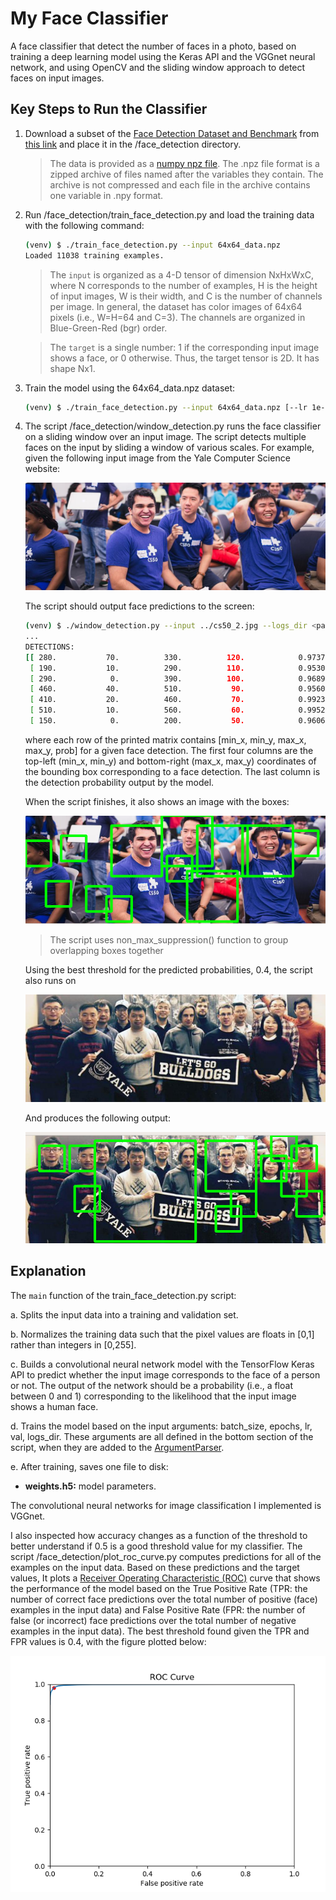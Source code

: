 # My Face Classifier
A face classifier that detect the number of faces in a photo, based on training a deep learning model using the Keras API and the VGGnet neural network, and using OpenCV and the sliding window approach to detect faces on input images.

## Key Steps to Run the Classifier
1. Download a subset of the [Face Detection Dataset and Benchmark](http://vis-www.cs.umass.edu/fddb/) 
from [this link](https://drive.google.com/open?id=1JIIalRu5WZQ01p-S6mBxzHV8ZMqAJcdH) and place it in 
the /face_detection directory.

   > The data is provided as a [numpy npz file](https://docs.scipy.org/doc/numpy-1.15.1/reference/generated/numpy.savez.html). The .npz file format is a zipped archive of files named after the variables they contain. 
   The archive is not compressed and each file in the archive contains one variable in .npy format. 
   
2. Run /face_detection/train_face_detection.py and load the training data with the following command:

   ```bash
   (venv) $ ./train_face_detection.py --input 64x64_data.npz
   Loaded 11038 training examples.
   ```
   
   > The `input` is organized as a 4-D tensor of dimension NxHxWxC, where N
   corresponds to the number of examples, H is the height of input images, W is their width, and C
   is the number of channels per image. In general, the dataset has color images of 64x64 pixels 
   (i.e., W=H=64 and C=3). The channels are organized in Blue-Green-Red (bgr) order.
   
   > The `target` is a single number: 1 if the corresponding input image shows a face, or 0 otherwise.
   Thus, the target tensor is 2D. It has shape Nx1.
   
3. Train the model using the 64x64_data.npz dataset:

    ```bash
    (venv) $ ./train_face_detection.py --input 64x64_data.npz [--lr 1e-4] [--epochs 100] [--batch_size 200]
    ```
    
4. The script /face_detection/window_detection.py runs the face classifier on a sliding window over an input image. 
The script detects multiple faces on the input by sliding a window of various scales. 
For example, given the following input image from the Yale Computer Science website:

    <img src="cs50_2.jpg" width="600" alt="example input image"/>
    
    The script should output face predictions to the screen:
    
    ```bash
    (venv) $ ./window_detection.py --input ../cs50_2.jpg --logs_dir <path-to-logs-folder>
    ...
    DETECTIONS:
    [[ 280.           70.          330.          120.            0.97373563]
     [ 190.           10.          290.          110.            0.95309627]
     [ 290.            0.          390.          100.            0.96896017]
     [ 460.           40.          510.           90.            0.95603698]
     [ 410.           20.          460.           70.            0.99236625]
     [ 510.           10.          560.           60.            0.99526775]
     [ 150.            0.          200.           50.            0.96062028]]
    ```
    where each row of the printed matrix contains [min_x, min_y, max_x, max_y, prob] for a given
    face detection. The first
    four columns are the top-left (min_x, min_y) and bottom-right (max_x, max_y) coordinates of 
    the bounding box corresponding to a face detection. The last column is the detection probability
    output by the model.

    When the script finishes, it also shows an image with the boxes:

    <img src="cs50.png" alt="example output image"/>
    
    > The script uses non_max_suppression() function to 
    group overlapping boxes together
    
    Using the best threshold for the predicted probabilities, 0.4, the script also runs on 
    
    <img src="shaocrew_0.jpg" alt="example input image"/>
    
    And produces the following output:
    
    <img src="shaocrew.png" alt="example output image"/>


## Explanation
The `main` function of the  train_face_detection.py script:

   a. Splits the input data into a training and validation set.
   
   b. Normalizes the training data such that the pixel values are floats in [0,1] rather than integers in [0,255].
   
   c. Builds a convolutional neural network model with the TensorFlow Keras API to predict 
   whether the input image corresponds to the face of a person or not. The output of the
   network should be a probability (i.e., a float between 0 and 1) corresponding to the 
   likelihood that the input image shows a human face.
   
   d. Trains the model based on the input arguments: batch_size, epochs, lr, val, logs_dir.
   These arguments are all defined in the bottom section of the script, when they are
   added to the [ArgumentParser](https://docs.python.org/2/library/argparse.html).
   
   e. After training, saves one file to disk:
   
   - **weights.h5:** model parameters. 
   
   The convolutional neural networks for image classification I implemented is VGGnet.


I also inspected how accuracy changes as a function of the threshold to better understand if 0.5 is a good threshold value for my classifier.
The script /face_detection/plot_roc_curve.py computes predictions for all of the examples on the input data. Based on these predictions and the target values,
It plots a [Receiver Operating Characteristic (ROC)](https://en.wikipedia.org/wiki/Receiver_operating_characteristic) curve that 
shows the performance of the model based on the True Positive Rate (TPR: the number of correct face predictions over the total number of positive (face) examples 
in the input data) and False Positive Rate (FPR: the number of false (or incorrect) face predictions over the total number of negative examples in the 
input data). The best threshold found given the TPR and FPR values is 0.4, with the figure plotted below:

<img src="face_detection/ros_curve.png" width="600" alt="ROC plot"/>
